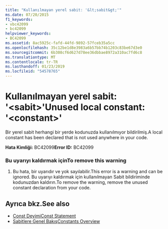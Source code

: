 ```yaml
---
title: "Kullanılmayan yerel sabit: '&lt;sabit&gt;'"
ms.date: 07/20/2015
f1_keywords:
- vbc42099
- bc42099
helpviewer_keywords:
- BC42099
ms.assetid: 8ac5925c-fafd-44fd-9892-57fceb35a5cc
ms.openlocfilehash: 35c12be1d8e3983a6b57bb74b1203c83be67d3e0
ms.sourcegitcommit: 6b308cf6d627d78ee36dbbae8972a310ac7fd6c8
ms.translationtype: MT
ms.contentlocale: tr-TR
ms.lasthandoff: 01/23/2019
ms.locfileid: "54578765"
---
```

# <a name="unused-local-constant-ltconstantgt"></a><span data-ttu-id="43f74-102">Kullanılmayan yerel sabit: '&lt;sabit&gt;'</span><span class="sxs-lookup"><span data-stu-id="43f74-102">Unused local constant: '&lt;constant&gt;'</span></span>
<span data-ttu-id="43f74-103">Bir yerel sabit herhangi bir yerde kodunuzda kullanılmıyor bildirilmiş.</span><span class="sxs-lookup"><span data-stu-id="43f74-103">A local constant has been declared that is not used anywhere in your code.</span></span>  
  
 <span data-ttu-id="43f74-104">**Hata Kimliği:** BC42099</span><span class="sxs-lookup"><span data-stu-id="43f74-104">**Error ID:** BC42099</span></span>  
  
### <a name="to-remove-this-warning"></a><span data-ttu-id="43f74-105">Bu uyarıyı kaldırmak için</span><span class="sxs-lookup"><span data-stu-id="43f74-105">To remove this warning</span></span>  
  
1.  <span data-ttu-id="43f74-106">Bu hata, bir uyarıdır ve yok sayılabilir.</span><span class="sxs-lookup"><span data-stu-id="43f74-106">This error is a warning and can be ignored.</span></span> <span data-ttu-id="43f74-107">Bu uyarıyı kaldırmak için kullanılmayan Sabit bildiriminde kodunuzdan kaldırın.</span><span class="sxs-lookup"><span data-stu-id="43f74-107">To remove the warning, remove the unused constant declaration from your code.</span></span>  
  
## <a name="see-also"></a><span data-ttu-id="43f74-108">Ayrıca bkz.</span><span class="sxs-lookup"><span data-stu-id="43f74-108">See also</span></span>
- [<span data-ttu-id="43f74-109">Const Deyimi</span><span class="sxs-lookup"><span data-stu-id="43f74-109">Const Statement</span></span>](../../visual-basic/language-reference/statements/const-statement.md)
- [<span data-ttu-id="43f74-110">Sabitlere Genel Bakış</span><span class="sxs-lookup"><span data-stu-id="43f74-110">Constants Overview</span></span>](../../visual-basic/programming-guide/language-features/constants-enums/constants-overview.md)
